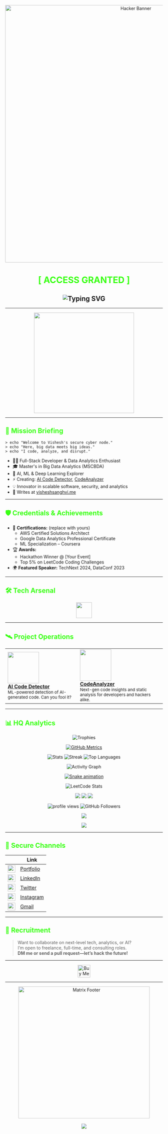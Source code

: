 <!-- Sleek Hacker/Cyberpunk Banner -->
<p align="center">
  <img src="https://media.giphy.com/media/3o7btPCcdNniyf0ArS/giphy.gif" width="820" alt="Hacker Banner"/>
</p>

<h1 align="center"><span style="color:#39ff14;">[ ACCESS GRANTED ]</span></h1>
<h2 align="center">
  <img src="https://readme-typing-svg.demolab.com?font=Fira+Code&pause=900&color=39FF14&center=true&width=600&lines=Vishesh+Sanghvi+-+Full-Stack+Operative;Big+Data+%26+AI+Specialist;Building+Tomorrow's+Code+Today" alt="Typing SVG" />
</h2>

---

<div align="center">
  <img src="https://media.giphy.com/media/oEI9uBYSzLpBK/giphy.gif" width="320" />
</div>

---

## <span style="color:#39ff14;">🚩 Mission Briefing</span>

```shell
> echo "Welcome to Vishesh's secure cyber node."
> echo "Here, big data meets big ideas."
> echo "I code, analyze, and disrupt."
```

- 🧑‍💻 Full-Stack Developer & Data Analytics Enthusiast
- 🎓 Master's in Big Data Analytics (MSCBDA)
- 🧠 AI, ML & Deep Learning Explorer
- ⚡ Creating: [AI Code Detector](https://github.com/visheshsanghvi112/ai-code-detector), [CodeAnalyzer](https://github.com/visheshsanghvi112/CodeAnalyzer)
- 💡 Innovator in scalable software, security, and analytics
- 📝 Writes at [visheshsanghvi.me](https://visheshsanghvi.me)

---

## <span style="color:#39ff14;">🛡️ Credentials & Achievements</span>

- 📜 **Certifications:** (replace with yours)
  - AWS Certified Solutions Architect
  - Google Data Analytics Professional Certificate
  - ML Specialization – Coursera
- 🏆 **Awards:**
  - Hackathon Winner @ [Your Event]
  - Top 5% on LeetCode Coding Challenges
- 🌍 **Featured Speaker:** TechNext 2024, DataConf 2023

---

## <span style="color:#39ff14;">🛠️ Tech Arsenal</span>

<p align="center">
  <img src="https://skillicons.dev/icons?i=python,js,react,nodejs,aws,tensorflow,docker,linux,git,postgresql,mongodb" height="50"/>
</p>

---

## <span style="color:#39ff14;">🛰️ Project Operations</span>

<table>
<tr>
  <td>
    <img src="https://media.giphy.com/media/fAnEC88LccN7a/giphy.gif" width="100" /><br/>
    <b><a href="https://github.com/visheshsanghvi112/ai-code-detector">AI Code Detector</a></b><br/>
    <sub>ML-powered detection of AI-generated code. Can you fool it?</sub>
  </td>
  <td>
    <img src="https://media.giphy.com/media/eNAsjO55tPbgaor7ma/giphy.gif" width="100" /><br/>
    <b><a href="https://github.com/visheshsanghvi112/CodeAnalyzer">CodeAnalyzer</a></b><br/>
    <sub>Next-gen code insights and static analysis for developers and hackers alike.</sub>
  </td>
</tr>
</table>

---

## <span style="color:#39ff14;">📊 HQ Analytics</span>

<p align="center">
  <!-- Profile Trophies -->
  <img src="https://github-profile-trophy.vercel.app/?username=visheshsanghvi112&theme=onestar&no-frame=true&no-bg=true&margin-w=15" alt="Trophies" />
</p>

<p align="center">
  <!-- GitHub Metrics Card (Requires setup: https://github.com/lowlighter/metrics) -->
  <a href="https://github.com/lowlighter/metrics">
    <img src="https://raw.githubusercontent.com/visheshsanghvi112/visheshsanghvi112/master/github-metrics.svg" alt="GitHub Metrics" />
  </a>
</p>

<p align="center">
  <!-- Stats Cards -->
  <img src="https://github-readme-stats.vercel.app/api?username=visheshsanghvi112&show_icons=true&theme=radical&hide_border=true&bg_color=00000000" alt="Stats" />
  <img src="https://github-readme-streak-stats.herokuapp.com/?user=visheshsanghvi112&theme=radical&hide_border=true" alt="Streak" />
  <img src="https://github-readme-stats.vercel.app/api/top-langs/?username=visheshsanghvi112&layout=compact&theme=radical&hide_border=true" alt="Top Languages" />
</p>

<p align="center">
  <!-- Activity Graph (Use .vercel.app for reliability) -->
  <img src="https://github-readme-activity-graph.vercel.app/graph?username=visheshsanghvi112&theme=react-dark&hide_border=true&bg_color=00000000" alt="Activity Graph" />
</p>

<p align="center">
  <!-- Contributions Snake Animation (Requires GitHub Action: https://github.com/Platane/snk) -->
  <a href="https://github.com/Platane/snk">
    <img src="https://raw.githubusercontent.com/visheshsanghvi112/visheshsanghvi112/output/github-contribution-grid-snake.svg" alt="Snake animation" />
  </a>
</p>

<p align="center">
  <!-- Wakatime Stats (If you use Wakatime, replace USERNAME. Remove if not used) -->
  <!--
  <img src="https://github-readme-stats.vercel.app/api/wakatime?username=your_wakatime_username&theme=radical&hide_border=true" alt="Wakatime Stats" />
  -->
</p>

<p align="center">
  <!-- LeetCode Stats (Replace with your username if you want) -->
  <img src="https://leetcard.jacoblin.cool/visheshsanghvi112?theme=dark&font=Fira+Code" alt="LeetCode Stats" />
</p>

<p align="center">
  <!-- Custom Badges -->
  <img src="https://img.shields.io/badge/Open%20for%20Collaboration-%2339ff14.svg?style=for-the-badge&logo=github" />
  <img src="https://img.shields.io/badge/Available%20for%20Hire-%2339ff14.svg?style=for-the-badge&logo=github" />
  <img src="https://img.shields.io/badge/Top%205%25%20Coder-%2339ff14.svg?style=for-the-badge&logo=github" />
</p>

<p align="center">
  <!-- Visitor & Followers Badges -->
  <img src="https://komarev.com/ghpvc/?username=visheshsanghvi112&label=Profile+Views&color=39ff14&style=plastic" alt="profile views"/>
  <img src="https://img.shields.io/github/followers/visheshsanghvi112?label=Followers&style=plastic&color=39ff14" alt="GitHub Followers" />
</p>

<p align="center">
  <!-- Visitor Map -->
  <img src="https://api.visitorbadge.io/api/VisitorBadge?countColor=%2339ff14&style=flat&label=profile%20visitors&username=visheshsanghvi112" />
</p>

<p align="center">
  <!-- Random Quote or Tech Joke -->
  <img src="https://quotes-github-readme.vercel.app/api?type=horizontal&theme=tokyonight" />
</p>

---

## <span style="color:#39ff14;">🔗 Secure Channels</span>

|   | Link |
|---|------|
| <img src="https://img.icons8.com/fluency/48/000000/domain.png" width="24"/> | [Portfolio](https://visheshsanghvi.me) |
| <img src="https://img.icons8.com/color/48/000000/linkedin.png" width="24"/> | [LinkedIn](https://www.linkedin.com/in/vishesh-sanghvi-96b16a237/) |
| <img src="https://img.icons8.com/color/48/000000/twitterx--v1.png" width="24"/> | [Twitter](https://twitter.com/alexlegend786) |
| <img src="https://img.icons8.com/color/48/000000/instagram-new.png" width="24"/> | [Instagram](https://instagram.com/visheshsanghvi__) |
| <img src="https://img.icons8.com/color/48/000000/gmail-new.png" width="24"/> | [Gmail](mailto:visheshsanghvi112@gmail.com) |

---

## <span style="color:#39ff14;">💼 Recruitment</span>

> Want to collaborate on next-level tech, analytics, or AI?  
> I’m open to freelance, full-time, and consulting roles.  
> **DM me or send a pull request—let’s hack the future!**

---

<div align="center">
  <a href="https://www.buymeacoffee.com/visheshsanghvi112" target="_blank">
    <img src="https://cdn.buymeacoffee.com/buttons/v2/default-yellow.png" height="40" alt="Buy Me A Coffee" />
  </a>
</div>

---

<div align="center">
  <img src="https://media.giphy.com/media/26n6WywJyh39n1pBu/giphy.gif" width="420" alt="Matrix Footer" />
  <br><br>
  <img src="https://readme-typing-svg.demolab.com?font=Fira+Code&pause=1000&color=39FF14&width=435&lines=logout+initiated...;transmission+ended.;01010100+01101000+01100101+00100000+01000110+01101111+01110010+01100011+01100101+00100000+01100001+01110111+01100001+01101011+01100101+01101110+01110011" />
</div>
